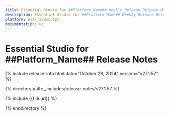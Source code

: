 ```yaml
---
title: Essential Studio for ##Platform_Name## Weekly Release Release Notes  
description: Essential Studio for ##Platform_Name## Weekly Release Release Notes  
platform: ej2-javascript
documentation: ug
---
```


# Essential Studio for ##Platform_Name##  Release Notes  

{% include release-info.html date="October 29, 2024"  version="v27.1.57" %}

{% directory path: _includes/release-notes/v27.1.57 %}

{% include {{file.url}} %}

{% enddirectory %}